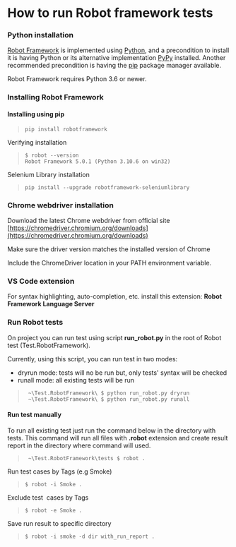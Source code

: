 # How to run Robot framework tests

### Python installation

[Robot Framework](https://robotframework.org/) is implemented using [Python](http://python.org/), and a precondition to install it is having Python or its alternative implementation [PyPy](https://pypy.org/) installed. Another recommended precondition is having the [pip](https://pip.pypa.io/) package manager available.

Robot Framework requires Python 3.6 or newer.

### Installing Robot Framework

#### Installing using pip

> ```
> pip install robotframework
> ```

Verifying installation

> ```
> $ robot --version
> Robot Framework 5.0.1 (Python 3.10.6 on win32)
> ```

Selenium Library installation

> ```
> pip install --upgrade robotframework-seleniumlibrary
> ```

### Chrome webdriver installation

Download the latest Chrome webdriver from official site [https://chromedriver.chromium.org/downloads](https://chromedriver.chromium.org/downloads)

Make sure the driver version matches the installed version of Chrome

Include the ChromeDriver location in your PATH environment variable.

### VS Code extension

For syntax highlighting, auto-completion, etc. install this extension: **Robot Framework Language Server**

### Run Robot tests
On project you can run test using script **run_robot.py** in the root of Robot test (Test.RobotFramework).

Currently, using this script, you can run test in two modes:
- dryrun mode: tests will no be run but, only tests' syntax will be checked
- runall mode: all existing tests will be run
> ```
>  ~\Test.RobotFramework\ $ python run_robot.py dryrun
>  ~\Test.RobotFramework\ $ python run_robot.py runall
> ```

#### Run test manually
To run all existing test just run the command below in the directory with tests. 
This command will run all files with **.robot** extension and create result report in the directory where command will used.

> ```
>  ~\Test.RobotFramework\tests $ robot .
> ```

Run test cases by Tags (e.g Smoke)

> ```
> $ robot -i Smoke .
> ```

Exclude test  cases by Tags

> ```
> $ robot -e Smoke .
> ```

Save run result to specific directory

> ```
> $ robot -i smoke -d dir with_run_report .
> ```
